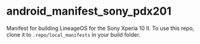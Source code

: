 # android_manifest_sony_pdx201

Manifest for building LineageOS for the Sony Xperia 10 II. To use this repo, clone it to `.repo/local_manifests` in your build folder.